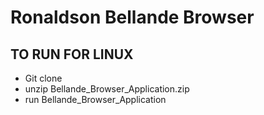 # Ronaldson Bellande Browser

## TO RUN FOR LINUX
 - Git clone
 - unzip Bellande_Browser_Application.zip
 - run Bellande_Browser_Application
